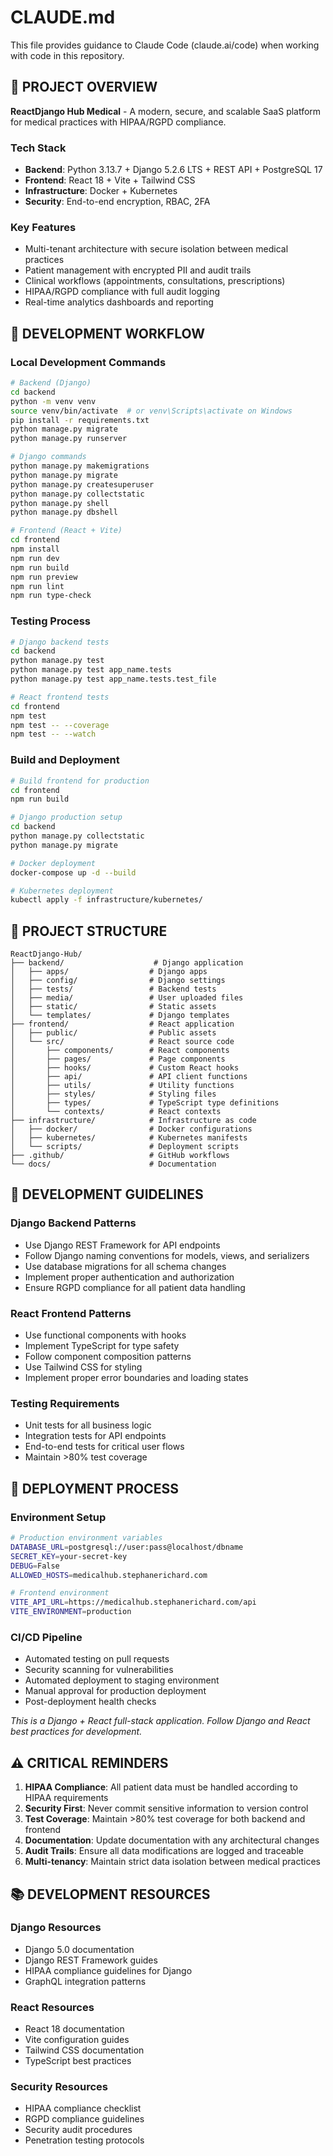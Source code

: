 # CLAUDE.md

This file provides guidance to Claude Code (claude.ai/code) when working with code in this repository.

## 🏥 **PROJECT OVERVIEW**

**ReactDjango Hub Medical** - A modern, secure, and scalable SaaS platform for medical practices with HIPAA/RGPD compliance.

### **Tech Stack**
- **Backend**: Python 3.13.7 + Django 5.2.6 LTS + REST API + PostgreSQL 17
- **Frontend**: React 18 + Vite + Tailwind CSS
- **Infrastructure**: Docker + Kubernetes
- **Security**: End-to-end encryption, RBAC, 2FA

### **Key Features**
- Multi-tenant architecture with secure isolation between medical practices
- Patient management with encrypted PII and audit trails
- Clinical workflows (appointments, consultations, prescriptions)
- HIPAA/RGPD compliance with full audit logging
- Real-time analytics dashboards and reporting

## 🚀 **DEVELOPMENT WORKFLOW**

### **Local Development Commands**

```bash
# Backend (Django)
cd backend
python -m venv venv
source venv/bin/activate  # or venv\Scripts\activate on Windows
pip install -r requirements.txt
python manage.py migrate
python manage.py runserver

# Django commands
python manage.py makemigrations
python manage.py migrate
python manage.py createsuperuser
python manage.py collectstatic
python manage.py shell
python manage.py dbshell

# Frontend (React + Vite)
cd frontend
npm install
npm run dev
npm run build
npm run preview
npm run lint
npm run type-check
```

### **Testing Process**

```bash
# Django backend tests
cd backend
python manage.py test
python manage.py test app_name.tests
python manage.py test app_name.tests.test_file

# React frontend tests
cd frontend
npm test
npm test -- --coverage
npm test -- --watch
```

### **Build and Deployment**

```bash
# Build frontend for production
cd frontend
npm run build

# Django production setup
cd backend
python manage.py collectstatic
python manage.py migrate

# Docker deployment
docker-compose up -d --build

# Kubernetes deployment
kubectl apply -f infrastructure/kubernetes/
```

## 📁 **PROJECT STRUCTURE**

```
ReactDjango-Hub/
├── backend/                    # Django application
│   ├── apps/                  # Django apps
│   ├── config/                # Django settings
│   ├── tests/                 # Backend tests
│   ├── media/                 # User uploaded files
│   ├── static/                # Static assets
│   └── templates/             # Django templates
├── frontend/                  # React application
│   ├── public/                # Public assets
│   └── src/                   # React source code
│       ├── components/        # React components
│       ├── pages/             # Page components
│       ├── hooks/             # Custom React hooks
│       ├── api/               # API client functions
│       ├── utils/             # Utility functions
│       ├── styles/            # Styling files
│       ├── types/             # TypeScript type definitions
│       └── contexts/          # React contexts
├── infrastructure/            # Infrastructure as code
│   ├── docker/                # Docker configurations
│   ├── kubernetes/            # Kubernetes manifests
│   └── scripts/               # Deployment scripts
├── .github/                   # GitHub workflows
└── docs/                      # Documentation
```

## 🔧 **DEVELOPMENT GUIDELINES**

### **Django Backend Patterns**
- Use Django REST Framework for API endpoints
- Follow Django naming conventions for models, views, and serializers
- Use database migrations for all schema changes
- Implement proper authentication and authorization
- Ensure RGPD compliance for all patient data handling

### **React Frontend Patterns**
- Use functional components with hooks
- Implement TypeScript for type safety
- Follow component composition patterns
- Use Tailwind CSS for styling
- Implement proper error boundaries and loading states

### **Testing Requirements**
- Unit tests for all business logic
- Integration tests for API endpoints
- End-to-end tests for critical user flows
- Maintain >80% test coverage

## 🚀 **DEPLOYMENT PROCESS**

### **Environment Setup**
```bash
# Production environment variables
DATABASE_URL=postgresql://user:pass@localhost/dbname
SECRET_KEY=your-secret-key
DEBUG=False
ALLOWED_HOSTS=medicalhub.stephanerichard.com

# Frontend environment
VITE_API_URL=https://medicalhub.stephanerichard.com/api
VITE_ENVIRONMENT=production
```

### **CI/CD Pipeline**
- Automated testing on pull requests
- Security scanning for vulnerabilities
- Automated deployment to staging environment
- Manual approval for production deployment
- Post-deployment health checks

*This is a Django + React full-stack application. Follow Django and React best practices for development.*

## ⚠️ **CRITICAL REMINDERS**

1. **HIPAA Compliance**: All patient data must be handled according to HIPAA requirements
2. **Security First**: Never commit sensitive information to version control
3. **Test Coverage**: Maintain >80% test coverage for both backend and frontend
4. **Documentation**: Update documentation with any architectural changes
5. **Audit Trails**: Ensure all data modifications are logged and traceable
6. **Multi-tenancy**: Maintain strict data isolation between medical practices

## 📚 **DEVELOPMENT RESOURCES**

### **Django Resources**
- Django 5.0 documentation
- Django REST Framework guides
- HIPAA compliance guidelines for Django
- GraphQL integration patterns

### **React Resources**
- React 18 documentation
- Vite configuration guides
- Tailwind CSS documentation
- TypeScript best practices

### **Security Resources**
- HIPAA compliance checklist
- RGPD compliance guidelines
- Security audit procedures
- Penetration testing protocols